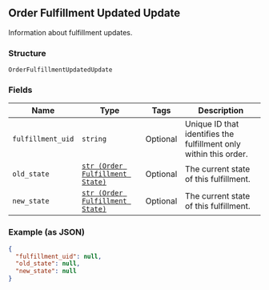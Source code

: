 ## Order Fulfillment Updated Update

Information about fulfillment updates.

### Structure

`OrderFulfillmentUpdatedUpdate`

### Fields

| Name | Type | Tags | Description |
|  --- | --- | --- | --- |
| `fulfillment_uid` | `string` | Optional | Unique ID that identifies the fulfillment only within this order. |
| `old_state` | [`str (Order Fulfillment State)`](/doc/models/order-fulfillment-state.md) | Optional | The current state of this fulfillment. |
| `new_state` | [`str (Order Fulfillment State)`](/doc/models/order-fulfillment-state.md) | Optional | The current state of this fulfillment. |

### Example (as JSON)

```json
{
  "fulfillment_uid": null,
  "old_state": null,
  "new_state": null
}
```

